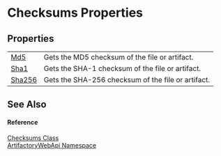 # Checksums Properties




## Properties
<table>
<tr>
<td><a href="97404f22-dec0-de3f-5309-5b3a6946a378">Md5</a></td>
<td>Gets the MD5 checksum of the file or artifact.</td></tr>
<tr>
<td><a href="9a38700e-798e-e7c6-5639-93c6b3f9eb65">Sha1</a></td>
<td>Gets the SHA-1 checksum of the file or artifact.</td></tr>
<tr>
<td><a href="1c496393-8582-48e8-2677-4d93c8b50ce5">Sha256</a></td>
<td>Gets the SHA-256 checksum of the file or artifact.</td></tr>
</table>

## See Also


#### Reference
<a href="86927212-a1bf-4ec4-408f-d078e2590569">Checksums Class</a>  
<a href="75b20af6-7197-02a5-e38f-f7b15eac4732">ArtifactoryWebApi Namespace</a>  
